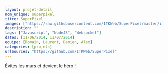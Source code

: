 ```yaml
---
layout: projet-detail
nom_unique: superpixel
titre: SuperPixel
images: ["https://raw.githubusercontent.com/ITKWeb/SuperPixel/master/images/SuperPixelLogo%20-%20Copie.png"]
description: ""
tags: ["Javascript", "NodeJS", "Websocket"]
dates: [11/06/2014, 11/07/2014]
equipe: [Romain, Laurent, Damien, Alex]
categories: [projets]
urlSources: "https://github.com/ITKWeb/SuperPixel"
---
```

Évites les murs et devient le héro !

